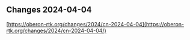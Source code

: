 ## Changes 2024-04-04

[https://oberon-rtk.org/changes/2024/cn-2024-04-04](https://oberon-rtk.org/changes/2024/cn-2024-04-04/)
